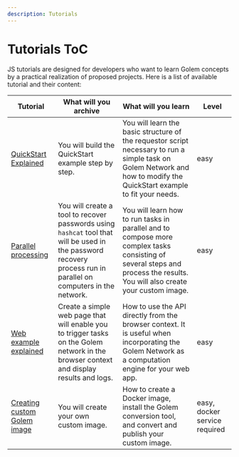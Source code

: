 ```yaml
---
description: Tutorials
---
```


# Tutorials ToC

JS tutorials are designed for developers who want to learn Golem concepts by a practical realization of proposed projects. 
Here is a list of available tutorial and their content:

| Tutorial | What will you archive | What will you learn |Level |
|----------|----------------------|---------------------|------|
| [QuickStart Explained](`quickstart_explained.md`)  | You will build the QuickStart example step by step.  | You will learn the basic structure of the requestor script necessary to run a simple task on Golem Network and how to modify the QuickStart example to fit your needs. | easy |
| [Parallel processing](`parallel_processing.md`)  | You will create a tool to recover passwords using `hashcat` tool that will be used in the password recovery process run in parallel on computers in the network.   | You will learn how to run tasks in parallel and to compose more complex tasks consisting of several steps and process the results. You will also create your custom image.   | easy |
| [Web example explained](`web.md`)  | Create a simple web page that will enable you to trigger tasks on the Golem network in the browser context and display results and logs.  | How to use the API directly from the browser context. It is useful when incorporating the Golem Network as a computation engine for your web app.  | easy |
| [Creating custom Golem image](`image.md`)  | You will create your own custom image.   | How to create a Docker image, install the Golem conversion tool, and convert and publish your custom image. | easy, docker service required |
